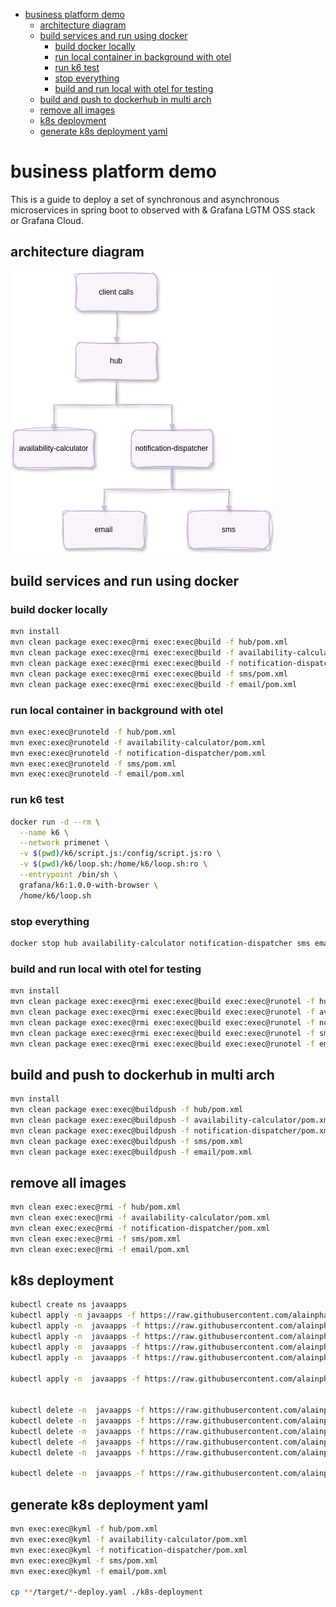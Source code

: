 
- [business platform demo](#business-platform-demo)
  - [architecture diagram](#architecture-diagram)
  - [build services and run using docker](#build-services-and-run-using-docker)
    - [build docker locally](#build-docker-locally)
    - [run local container in background with otel](#run-local-container-in-background-with-otel)
    - [run k6 test](#run-k6-test)
    - [stop everything](#stop-everything)
    - [build and run local with otel for testing](#build-and-run-local-with-otel-for-testing)
  - [build and push to dockerhub in multi arch](#build-and-push-to-dockerhub-in-multi-arch)
  - [remove all images](#remove-all-images)
  - [k8s deployment](#k8s-deployment)
  - [generate k8s deployment yaml](#generate-k8s-deployment-yaml)

# business platform demo

This is a guide to deploy a set of synchronous and asynchronous microservices in spring boot to observed with & Grafana LGTM OSS stack or Grafana Cloud.

## architecture diagram
![alt text](graphics/architecture.png)


## build services and run using docker

### build docker locally
```bash
mvn install
mvn clean package exec:exec@rmi exec:exec@build -f hub/pom.xml
mvn clean package exec:exec@rmi exec:exec@build -f availability-calculator/pom.xml
mvn clean package exec:exec@rmi exec:exec@build -f notification-dispatcher/pom.xml
mvn clean package exec:exec@rmi exec:exec@build -f sms/pom.xml
mvn clean package exec:exec@rmi exec:exec@build -f email/pom.xml
```

### run local container in background with otel
```bash
mvn exec:exec@runoteld -f hub/pom.xml
mvn exec:exec@runoteld -f availability-calculator/pom.xml
mvn exec:exec@runoteld -f notification-dispatcher/pom.xml
mvn exec:exec@runoteld -f sms/pom.xml
mvn exec:exec@runoteld -f email/pom.xml
```

### run k6 test
```bash
docker run -d --rm \
  --name k6 \
  --network primenet \
  -v $(pwd)/k6/script.js:/config/script.js:ro \
  -v $(pwd)/k6/loop.sh:/home/k6/loop.sh:ro \
  --entrypoint /bin/sh \
  grafana/k6:1.0.0-with-browser \
  /home/k6/loop.sh
```

### stop everything
```bash
docker stop hub availability-calculator notification-dispatcher sms email k6
```

### build and run local with otel for testing
```bash
mvn install
mvn clean package exec:exec@rmi exec:exec@build exec:exec@runotel -f hub/pom.xml
mvn clean package exec:exec@rmi exec:exec@build exec:exec@runotel -f availability-calculator/pom.xml
mvn clean package exec:exec@rmi exec:exec@build exec:exec@runotel -f notification-dispatcher/pom.xml
mvn clean package exec:exec@rmi exec:exec@build exec:exec@runotel -f sms/pom.xml
mvn clean package exec:exec@rmi exec:exec@build exec:exec@runotel -f email/pom.xml
```

## build and push to dockerhub in multi arch

```bash
mvn install
mvn clean package exec:exec@buildpush -f hub/pom.xml
mvn clean package exec:exec@buildpush -f availability-calculator/pom.xml
mvn clean package exec:exec@buildpush -f notification-dispatcher/pom.xml
mvn clean package exec:exec@buildpush -f sms/pom.xml
mvn clean package exec:exec@buildpush -f email/pom.xml
```

## remove all images

```bash
mvn clean exec:exec@rmi -f hub/pom.xml
mvn clean exec:exec@rmi -f availability-calculator/pom.xml
mvn clean exec:exec@rmi -f notification-dispatcher/pom.xml
mvn clean exec:exec@rmi -f sms/pom.xml
mvn clean exec:exec@rmi -f email/pom.xml
```

## k8s deployment

```bash
kubectl create ns javaapps
kubectl apply -n javaapps -f https://raw.githubusercontent.com/alainpham/business-platform/refs/heads/master/k8s-deployment/hub-deploy.yaml
kubectl apply -n  javaapps -f https://raw.githubusercontent.com/alainpham/business-platform/refs/heads/master/k8s-deployment/availability-calculator-deploy.yaml
kubectl apply -n  javaapps -f https://raw.githubusercontent.com/alainpham/business-platform/refs/heads/master/k8s-deployment/notification-dispatcher-deploy.yaml
kubectl apply -n  javaapps -f https://raw.githubusercontent.com/alainpham/business-platform/refs/heads/master/k8s-deployment/sms-deploy.yaml
kubectl apply -n  javaapps -f https://raw.githubusercontent.com/alainpham/business-platform/refs/heads/master/k8s-deployment/email-deploy.yaml

kubectl apply -n  javaapps -f https://raw.githubusercontent.com/alainpham/business-platform/refs/heads/master/k8s-deployment/k6.yaml


kubectl delete -n  javaapps -f https://raw.githubusercontent.com/alainpham/business-platform/refs/heads/master/k8s-deployment/hub-deploy.yaml
kubectl delete -n  javaapps -f https://raw.githubusercontent.com/alainpham/business-platform/refs/heads/master/k8s-deployment/availability-calculator-deploy.yaml
kubectl delete -n  javaapps -f https://raw.githubusercontent.com/alainpham/business-platform/refs/heads/master/k8s-deployment/notification-dispatcher-deploy.yaml
kubectl delete -n  javaapps -f https://raw.githubusercontent.com/alainpham/business-platform/refs/heads/master/k8s-deployment/sms-deploy.yaml
kubectl delete -n  javaapps -f https://raw.githubusercontent.com/alainpham/business-platform/refs/heads/master/k8s-deployment/email-deploy.yaml

kubectl delete -n  javaapps -f https://raw.githubusercontent.com/alainpham/business-platform/refs/heads/master/k8s-deployment/k6.yaml
```

## generate k8s deployment yaml

```bash
mvn exec:exec@kyml -f hub/pom.xml
mvn exec:exec@kyml -f availability-calculator/pom.xml
mvn exec:exec@kyml -f notification-dispatcher/pom.xml
mvn exec:exec@kyml -f sms/pom.xml
mvn exec:exec@kyml -f email/pom.xml

cp **/target/*-deploy.yaml ./k8s-deployment
```
